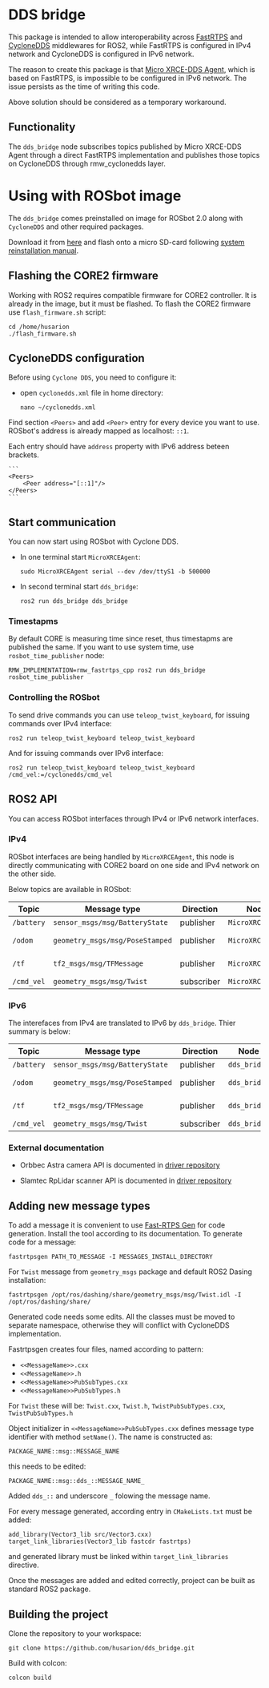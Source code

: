 # DDS bridge

This package is intended to allow interoperability across [FastRTPS](https://github.com/eProsima/Fast-RTPS) and [CycloneDDS](https://github.com/eclipse-cyclonedds/cyclonedds) middlewares for ROS2, while FastRTPS is configured in IPv4 network and CycloneDDS is configured in IPv6 network.

The reason to create this package is that [Micro XRCE-DDS Agent](https://github.com/eProsima/Micro-XRCE-DDS-Agent), which is based on FastRTPS, is impossible to be configured in IPv6 network. The issue persists as the time of writing this code. 

Above solution should be considered as a temporary workaround.

## Functionality

The `dds_bridge` node subscribes topics published by Micro XRCE-DDS Agent through a direct FastRTPS implementation and publishes those topics on CycloneDDS through rmw_cyclonedds layer.

# Using with ROSbot image

The `dds_bridge` comes preinstalled on image for ROSbot 2.0 along with `CycloneDDS` and other required packages.

Download it from [here](https://husarion-files.s3-eu-west-1.amazonaws.com/ros-dashing-arm-2020-03-23.img.tar.gz) and flash onto a micro SD-card following [system reinstallation manual](https://husarion.com/manuals/rosbot-manual/#rosbot-20).

## Flashing the CORE2 firmware

Working with ROS2 requires compatible firmware for CORE2 controller. It is already in the image, but it must be flashed.
To flash the CORE2 firmware use `flash_firmware.sh` script:

```
cd /home/husarion
./flash_firmware.sh
```

## CycloneDDS configuration

Before using `Cyclone DDS`, you need to configure it:

- open `cyclonedds.xml` file in home directory:

    ```
    nano ~/cyclonedds.xml
    ```

Find section `<Peers>` and add `<Peer>` entry for every device you want to use. ROSbot's address is already mapped as localhost: `::1`.

Each entry should have `address` property with IPv6 address beteen brackets.

    ```
    <Peers>
        <Peer address="[::1]"/>
    </Peers>
    ```

## Start communication

You can now start using ROSbot with Cyclone DDS.
- In one terminal start `MicroXRCEAgent`:
    ```
    sudo MicroXRCEAgent serial --dev /dev/ttyS1 -b 500000
    ```
- In second terminal start `dds_bridge`:
    ```
    ros2 run dds_bridge dds_bridge
    ```

### Timestapms

By default CORE is measuring time since reset, thus timestapms are published the same.
If you want to use system time, use `rosbot_time_publisher` node:

```
RMW_IMPLEMENTATION=rmw_fastrtps_cpp ros2 run dds_bridge rosbot_time_publisher
```

### Controlling the ROSbot

To send drive commands you can use `teleop_twist_keyboard`, for issuing commands over IPv4 interface:

```
ros2 run teleop_twist_keyboard teleop_twist_keyboard
```

And for issuing commands over IPv6 interface:

```
ros2 run teleop_twist_keyboard teleop_twist_keyboard /cmd_vel:=/cyclonedds/cmd_vel
```

## ROS2 API

You can access ROSbot interfaces through IPv4 or IPv6 network interfaces.

### IPv4

ROSbot interfaces are being handled by `MicroXRCEAgent`, this node is directly communicating with CORE2 board on one side and IPv4 network on the other side.

Below topics are available in ROSbot:

| Topic | Message type | Direction | Node |&nbsp;&nbsp;&nbsp;&nbsp;&nbsp;&nbsp;&nbsp;&nbsp;&nbsp;&nbsp;&nbsp;&nbsp;Description&nbsp;&nbsp;&nbsp;&nbsp;&nbsp;&nbsp;&nbsp;&nbsp;|
| --- | --- | --- | --- | --- |
| `/battery` | `sensor_msgs/msg/BatteryState` | publisher | `MicroXRCEAgent` | Battery voltage |
| `/odom` | `geometry_msgs/msg/PoseStamped` | publisher | `MicroXRCEAgent` | Odometry based on wheel encoders |
| `/tf` | `tf2_msgs/msg/TFMessage` | publisher | `MicroXRCEAgent` | ROSbot position based on wheel encoders |
| `/cmd_vel` | `geometry_msgs/msg/Twist` | subscriber | `MicroXRCEAgent` | Velocity commands |

### IPv6

The interefaces from IPv4 are translated to IPv6 by `dds_bridge`. Thier summary is below:

| Topic | Message type | Direction | Node |&nbsp;&nbsp;&nbsp;&nbsp;&nbsp;&nbsp;&nbsp;&nbsp;&nbsp;&nbsp;&nbsp;&nbsp;Description&nbsp;&nbsp;&nbsp;&nbsp;&nbsp;&nbsp;&nbsp;&nbsp;|
| --- | --- | --- | --- | --- |
| `/battery` | `sensor_msgs/msg/BatteryState` | publisher | `dds_bridge` | Battery voltage |
| `/odom` | `geometry_msgs/msg/PoseStamped` | publisher | `dds_bridge` | Odometry based on wheel encoders |
| `/tf` | `tf2_msgs/msg/TFMessage` | publisher | `dds_bridge` | ROSbot position based on wheel encoders |
| `/cmd_vel` | `geometry_msgs/msg/Twist` | subscriber | `dds_bridge` | Velocity commands |

### External documentation

 - Orbbec Astra camera API is documented in [driver repository](https://github.com/lukaszmitka/ros_astra_camera)

 - Slamtec RpLidar scanner API is documented in [driver repository](https://github.com/lukaszmitka/rplidar_ros)



## Adding new message types

To add a message it is convenient to use [Fast-RTPS Gen](https://github.com/eProsima/Fast-RTPS-Gen) for code generation.
Install the tool according to its documentation.
To generate code for a message:
```
fastrtpsgen PATH_TO_MESSAGE -I MESSAGES_INSTALL_DIRECTORY
```

For `Twist` message from `geometry_msgs` package and default ROS2 Dasing installation:

```
fastrtpsgen /opt/ros/dashing/share/geometry_msgs/msg/Twist.idl -I /opt/ros/dashing/share/
```

Generated code needs some edits.
All the classes must be moved to separate namespace, otherwise they will conflict with CycloneDDS implementation.

Fastrtpsgen creates four files, named according to pattern:
- `<<MessageName>>.cxx`
- `<<MessageName>>.h`
- `<<MessageName>>PubSubTypes.cxx`
- `<<MessageName>>PubSubTypes.h`

For `Twist` these will be: `Twist.cxx`, `Twist.h`, `TwistPubSubTypes.cxx`, `TwistPubSubTypes.h`

Object initializer in `<<MessageName>>PubSubTypes.cxx` defines message type identifier with method `setName()`. The name is constructed as:
```
PACKAGE_NAME::msg::MESSAGE_NAME
```
this needs to be edited:

```
PACKAGE_NAME::msg::dds_::MESSAGE_NAME_
```

Added `dds_::` and underscore `_` folowing the message name.

For every message generated, according entry in `CMakeLists.txt` must be added:

```
add_library(Vector3_lib src/Vector3.cxx)
target_link_libraries(Vector3_lib fastcdr fastrtps)
``` 

and generated library must be linked within `target_link_libraries` directive.

Once the messages are added and edited correctly, project can be built as standard ROS2 package.

## Building the project

Clone the repository to your workspace:

```
git clone https://github.com/husarion/dds_bridge.git
```

Build with colcon:

```
colcon build
```